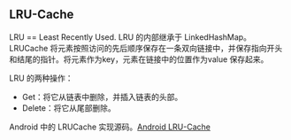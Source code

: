 ## LRU-Cache

LRU == Least Recently Used. 
LRU 的内部继承于 LinkedHashMap。LRUCache 将元素按照访问的先后顺序保存在一条双向链接中，并保存指向开头和结尾的指针。将元素作为key，元素在链接中的位置作为value 保存起来。

LRU 的两种操作：
- Get：将它从链表中删除，并插入链表的头部。
- Delete：将它从尾部删除。

Android 中的 LRUCache 实现源码。[Android LRU-Cache](http://grepcode.com/file/repo1.maven.org/maven2/com.google.android/support-v4/r7/android/support/v4/util/LruCache.java#LruCache)
